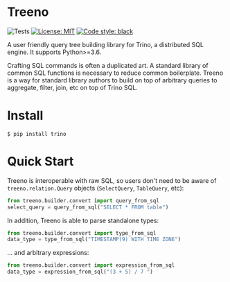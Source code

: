 # Treeno

![Tests](https://github.com/OneRaynyDay/treeno/actions/workflows/python-tests.yml/badge.svg)
[![License: MIT](https://img.shields.io/badge/License-MIT-yellow.svg)](https://opensource.org/licenses/MIT)
<a href="https://github.com/psf/black"><img alt="Code style: black" src="https://img.shields.io/badge/code%20style-black-000000.svg"></a>


A user friendly query tree building library for Trino, a distributed SQL engine.
It supports Python>=3.6.

Crafting SQL commands is often a duplicated art.
A standard library of common SQL functions is necessary to reduce common boilerplate.
Treeno is a way for standard library authors to build on top of arbitrary queries to
aggregate, filter, join, etc on top of Trino SQL.

# Install

```
$ pip install trino
```

# Quick Start

Treeno is interoperable with raw SQL, so users don't need to be aware of `treeno.relation.Query` objects (`SelectQuery`, `TableQuery`, etc):

```python
from treeno.builder.convert import query_from_sql
select_query = query_from_sql("SELECT * FROM table")
```

In addition, Treeno is able to parse standalone types:

```python
from treeno.builder.convert import type_from_sql
data_type = type_from_sql("TIMESTAMP(9) WITH TIME ZONE")
```

... and arbitrary expressions:

```python
from treeno.builder.convert import expression_from_sql
data_type = expression_from_sql("(3 + 5) / 7 ")
```
